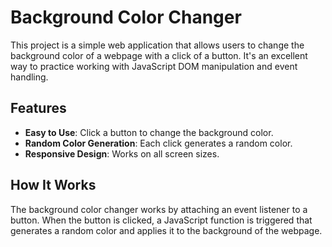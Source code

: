 # Background Color Changer

This project is a simple web application that allows users to change the background color of a webpage with a click of a button. It's an excellent way to practice working with JavaScript DOM manipulation and event handling.

## Features
- **Easy to Use**: Click a button to change the background color.
- **Random Color Generation**: Each click generates a random color.
- **Responsive Design**: Works on all screen sizes.

## How It Works
The background color changer works by attaching an event listener to a button. When the button is clicked, a JavaScript function is triggered that generates a random color and applies it to the background of the webpage.

